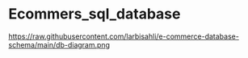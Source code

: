 # Ecommers_sql_database

https://raw.githubusercontent.com/larbisahli/e-commerce-database-schema/main/db-diagram.png
